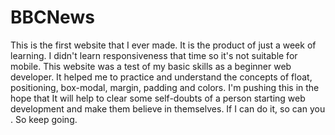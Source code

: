 # BBCNews

This is the first website that I ever made.
It is the product of just a week of learning.
I didn't learn responsiveness that time so it's not suitable for mobile.
This website was a test of my basic skills as a beginner web developer.
It helped me to practice and understand the concepts of float, positioning, box-modal, margin, padding and colors.
I'm pushing this in the hope that It will help to clear some self-doubts of a person starting web development and make them believe in themselves.
If I can do it, so can you . So keep going.
